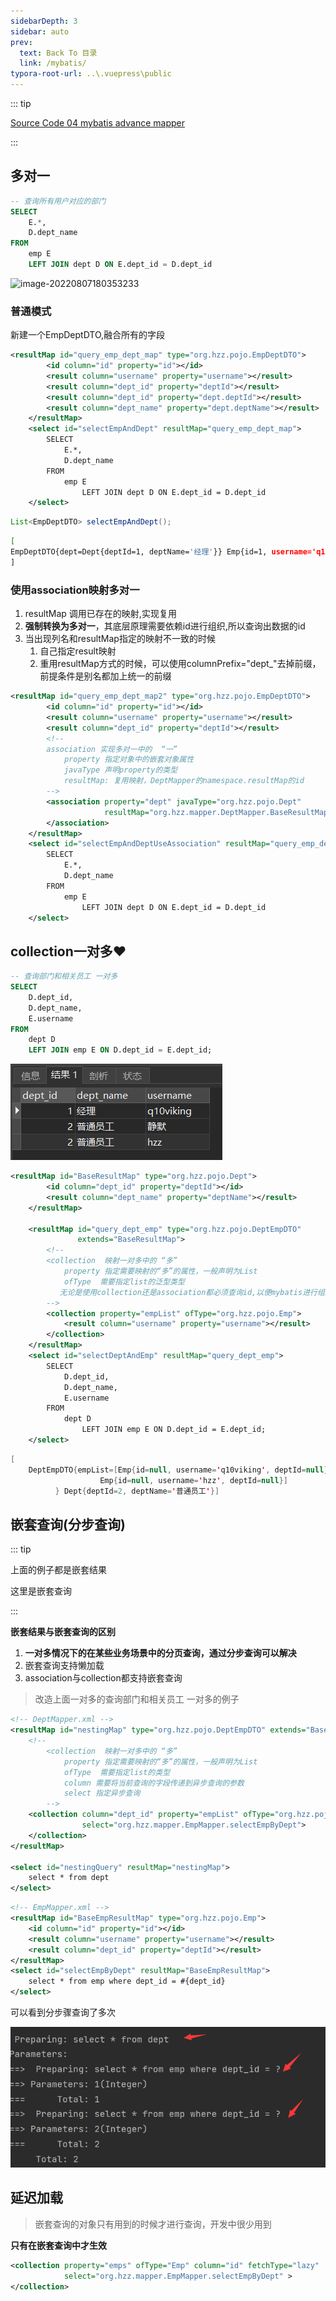 ```yaml
---
sidebarDepth: 3
sidebar: auto
prev:
  text: Back To 目录
  link: /mybatis/
typora-root-url: ..\.vuepress\public
---
```


::: tip

[Source Code 04 mybatis advance mapper](https://github.com/Q10Viking/learncode/tree/main/mybatis/04_mybatis_advance_mapper)

:::



## 多对一

```sql
-- 查询所有用户对应的部门
SELECT
	E.*,
	D.dept_name 
FROM
	emp E
	LEFT JOIN dept D ON E.dept_id = D.dept_id
```

![image-20220807180353233](C:\Users\11930\AppData\Roaming\Typora\typora-user-images\image-20220807180353233.png)

### 普通模式

新建一个EmpDeptDTO,融合所有的字段

```xml
<resultMap id="query_emp_dept_map" type="org.hzz.pojo.EmpDeptDTO">
        <id column="id" property="id"></id>
        <result column="username" property="username"></result>
        <result column="dept_id" property="deptId"></result>
        <result column="dept_id" property="dept.deptId"></result>
        <result column="dept_name" property="dept.deptName"></result>
    </resultMap>
    <select id="selectEmpAndDept" resultMap="query_emp_dept_map">
        SELECT
            E.*,
            D.dept_name
        FROM
            emp E
                LEFT JOIN dept D ON E.dept_id = D.dept_id
    </select>
```

```java
List<EmpDeptDTO> selectEmpAndDept();
```



```sh
[
EmpDeptDTO{dept=Dept{deptId=1, deptName='经理'}} Emp{id=1, username='q10viking', deptId=1}, EmpDeptDTO{dept=Dept{deptId=2, deptName='普通员工'}} Emp{id=3, username='hzz', deptId=2}, EmpDeptDTO{dept=Dept{deptId=2, deptName='普通员工'}} Emp{id=4, username='静默', deptId=2}
]
```



### 使用association映射多对一

1. resultMap 调用已存在的映射,实现复用
2. **强制转换为多对一**，其底层原理需要依赖id进行组织,所以查询出数据的id
3. 当出现列名和resultMap指定的映射不一致的时候
   1. 自己指定result映射
   2. 重用resultMap方式的时候，可以使用columnPrefix="dept_"去掉前缀，前提条件是别名都加上统一的前缀

```xml
<resultMap id="query_emp_dept_map2" type="org.hzz.pojo.EmpDeptDTO">
        <id column="id" property="id"></id>
        <result column="username" property="username"></result>
        <result column="dept_id" property="deptId"></result>
        <!--
        association 实现多对一中的  “一”
            property 指定对象中的嵌套对象属性
            javaType 声明property的类型
            resultMap: 复用映射，DeptMapper的namespace.resultMap的id
        -->
        <association property="dept" javaType="org.hzz.pojo.Dept"
                     resultMap="org.hzz.mapper.DeptMapper.BaseResultMap">
        </association>
    </resultMap>
    <select id="selectEmpAndDeptUseAssociation" resultMap="query_emp_dept_map2">
        SELECT
            E.*,
            D.dept_name
        FROM
            emp E
                LEFT JOIN dept D ON E.dept_id = D.dept_id
    </select>
```



## collection一对多❤️

```sql
-- 查询部门和相关员工 一对多
SELECT
	D.dept_id,
	D.dept_name,
	E.username 
FROM
	dept D
	LEFT JOIN emp E ON D.dept_id = E.dept_id;
```

![image-20220807193411604](/images/mybatis/image-20220807193411604.png)

```xml
<resultMap id="BaseResultMap" type="org.hzz.pojo.Dept">
        <id column="dept_id" property="deptId"></id>
        <result column="dept_name" property="deptName"></result>
    </resultMap>

    <resultMap id="query_dept_emp" type="org.hzz.pojo.DeptEmpDTO"
               extends="BaseResultMap">
        <!--
        <collection  映射一对多中的 “多”
            property 指定需要映射的“多”的属性，一般声明为List
            ofType  需要指定list的泛型类型
		   无论是使用collection还是association都必须查询id,以便mybatis进行组织
        -->
        <collection property="empList" ofType="org.hzz.pojo.Emp">
            <result column="username" property="username"></result>
        </collection>
    </resultMap>
    <select id="selectDeptAndEmp" resultMap="query_dept_emp">
        SELECT
            D.dept_id,
            D.dept_name,
            E.username
        FROM
            dept D
                LEFT JOIN emp E ON D.dept_id = E.dept_id;
    </select>
```

```java
[
    DeptEmpDTO{empList=[Emp{id=null, username='q10viking', deptId=null}]} Dept{deptId=1, deptName='经理'}, 	      DeptEmpDTO{empList=[Emp{id=null, username='静默', deptId=null},
                    Emp{id=null, username='hzz', deptId=null}]
          } Dept{deptId=2, deptName='普通员工'}]

```



## 嵌套查询(分步查询)

::: tip

上面的例子都是嵌套结果

这里是嵌套查询

:::

**嵌套结果与嵌套查询的区别**

1. **一对多情况下的在某些业务场景中的分页查询，通过分步查询可以解决**
2. 嵌套查询支持懒加载
3. association与collection都支持嵌套查询

> 改造上面一对多的查询部门和相关员工 一对多的例子



```xml
<!-- DeptMapper.xml -->
<resultMap id="nestingMap" type="org.hzz.pojo.DeptEmpDTO" extends="BaseResultMap">
    <!--
        <collection  映射一对多中的 “多”
            property 指定需要映射的“多”的属性，一般声明为List
            ofType  需要指定list的类型
            column 需要将当前查询的字段传递到异步查询的参数
            select 指定异步查询
        -->
    <collection column="dept_id" property="empList" ofType="org.hzz.pojo.Emp"
                select="org.hzz.mapper.EmpMapper.selectEmpByDept">
    </collection>
</resultMap>

<select id="nestingQuery" resultMap="nestingMap">
    select * from dept
</select>
```

```xml
<!-- EmpMapper.xml -->
<resultMap id="BaseEmpResultMap" type="org.hzz.pojo.Emp">
    <id column="id" property="id"></id>
    <result column="username" property="username"></result>
    <result column="dept_id" property="deptId"></result>
</resultMap>
<select id="selectEmpByDept" resultMap="BaseEmpResultMap">
    select * from emp where dept_id = #{dept_id}
</select>
```

可以看到分步骤查询了多次

![image-20220807201444501](/images/mybatis/image-20220807201444501.png)



## 延迟加载

> 嵌套查询的对象只有用到的时候才进行查询，开发中很少用到

**只有在嵌套查询中才生效**

```xml
<collection property="emps" ofType="Emp" column="id" fetchType="lazy"
            select="org.hzz.mapper.EmpMapper.selectEmpByDept" >
</collection>
```

